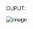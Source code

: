 OUPUT:

![image](https://user-images.githubusercontent.com/61196311/160555370-01b2c1b5-8076-4388-9921-4751a9be66e3.png)
